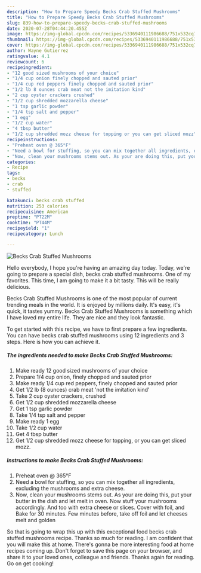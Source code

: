 ```yaml
---
description: "How to Prepare Speedy Becks Crab Stuffed Mushrooms"
title: "How to Prepare Speedy Becks Crab Stuffed Mushrooms"
slug: 839-how-to-prepare-speedy-becks-crab-stuffed-mushrooms
date: 2020-07-28T04:44:20.455Z
image: https://img-global.cpcdn.com/recipes/5336940111986688/751x532cq70/becks-crab-stuffed-mushrooms-recipe-main-photo.jpg
thumbnail: https://img-global.cpcdn.com/recipes/5336940111986688/751x532cq70/becks-crab-stuffed-mushrooms-recipe-main-photo.jpg
cover: https://img-global.cpcdn.com/recipes/5336940111986688/751x532cq70/becks-crab-stuffed-mushrooms-recipe-main-photo.jpg
author: Wayne Gutierrez
ratingvalue: 4.1
reviewcount: 6
recipeingredient:
- "12 good sized mushrooms of your choice"
- "1/4 cup onion finely chopped and sauted prior"
- "1/4 cup red peppers finely chopped and sauted prior"
- "1/2 lb 8 ounces crab meat not the imitation kind"
- "2 cup oyster crackers crushed"
- "1/2 cup shredded mozzarella cheese"
- "1 tsp garlic powder"
- "1/4 tsp salt and pepper"
- "1 egg"
- "1/2 cup water"
- "4 tbsp butter"
- "1/2 cup shredded mozz cheese for topping or you can get sliced mozz"
recipeinstructions:
- "Preheat oven @ 365°F"
- "Need a bowl for stuffing, so you can mix together all ingredients, excluding the mushrooms and extra cheese."
- "Now, clean your mushrooms stems out. As your are doing this, put your butter in the dish and let melt in oven. Now stuff your mushrooms accordingly. And too with extra cheese or slices. Cover with foil, and Bake for 30 minutes. Few minutes before, take off foil and let cheeses melt and golden"
categories:
- Recipe
tags:
- becks
- crab
- stuffed

katakunci: becks crab stuffed 
nutrition: 253 calories
recipecuisine: American
preptime: "PT22M"
cooktime: "PT44M"
recipeyield: "1"
recipecategory: Lunch

---
```



![Becks Crab Stuffed Mushrooms](https://img-global.cpcdn.com/recipes/5336940111986688/751x532cq70/becks-crab-stuffed-mushrooms-recipe-main-photo.jpg)

Hello everybody, I hope you're having an amazing day today. Today, we're going to prepare a special dish, becks crab stuffed mushrooms. One of my favorites. This time, I am going to make it a bit tasty. This will be really delicious.



Becks Crab Stuffed Mushrooms is one of the most popular of current trending meals in the world. It is enjoyed by millions daily. It's easy, it's quick, it tastes yummy. Becks Crab Stuffed Mushrooms is something which I have loved my entire life. They are nice and they look fantastic.


To get started with this recipe, we have to first prepare a few ingredients. You can have becks crab stuffed mushrooms using 12 ingredients and 3 steps. Here is how you can achieve it.

<!--inarticleads1-->

##### The ingredients needed to make Becks Crab Stuffed Mushrooms:

1. Make ready 12 good sized mushrooms of your choice
1. Prepare 1/4 cup onion, finely chopped and sauted prior
1. Make ready 1/4 cup red peppers, finely chopped and sauted prior
1. Get 1/2 lb (8 ounces) crab meat &#39;not the imitation kind&#39;
1. Take 2 cup oyster crackers, crushed
1. Get 1/2 cup shredded mozzarella cheese
1. Get 1 tsp garlic powder
1. Take 1/4 tsp salt and pepper
1. Make ready 1 egg
1. Take 1/2 cup water
1. Get 4 tbsp butter
1. Get 1/2 cup shredded mozz cheese for topping, or you can get sliced mozz.




<!--inarticleads2-->

##### Instructions to make Becks Crab Stuffed Mushrooms:

1. Preheat oven @ 365°F
1. Need a bowl for stuffing, so you can mix together all ingredients, excluding the mushrooms and extra cheese.
1. Now, clean your mushrooms stems out. As your are doing this, put your butter in the dish and let melt in oven. Now stuff your mushrooms accordingly. And too with extra cheese or slices. Cover with foil, and Bake for 30 minutes. Few minutes before, take off foil and let cheeses melt and golden




So that is going to wrap this up with this exceptional food becks crab stuffed mushrooms recipe. Thanks so much for reading. I am confident that you will make this at home. There's gonna be more interesting food at home recipes coming up. Don't forget to save this page on your browser, and share it to your loved ones, colleague and friends. Thanks again for reading. Go on get cooking!
